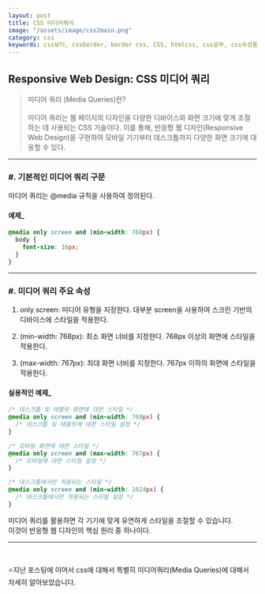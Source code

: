 ```yaml
---
layout: post
title: CSS 미디어쿼리
image: "/assets/image/css2main.png"
category: css
keywords: css보더, cssborder, border css, CSS, htmlcss, css공부, css속성들, 미디어쿼리, css미디어쿼리, 반응형웹사이트
---
```


<h2 class="posth2"> Responsive Web Design: CSS 미디어 쿼리 </h2>

> 미디어 쿼리 (Media Queries)란?
> <br> 
> <br>
> 미디어 쿼리는 웹 페이지의 디자인을 다양한 디바이스와 화면 크기에 맞게 조절하는 데 사용되는 CSS 기술이다. 이를 통해, 반응형 웹 디자인(Responsive Web Design)을 구현하여 모바일 기기부터 데스크톱까지 다양한 화면 크기에 대응할 수 있다.

<hr>

<h3 class="post__h3__style">
<span class="post__htag__numbering">#.</span> 기본적인 미디어 쿼리 구문
</h3>

미디어 쿼리는 @media 규칙을 사용하여 정의된다.  

#### 예제_
```css
@media only screen and (min-width: 768px) {
  body {
    font-size: 16px;
  }
}
```

<hr>

<h3 class="post__h3__style">
<span class="post__htag__numbering">#.</span> 미디어 쿼리 주요 속성
</h3>

1. only screen: 미디어 유형을 지정한다. 대부분 screen을 사용하여 스크린 기반의 디바이스에 스타일을 적용한다.

2. (min-width: 768px): 최소 화면 너비를 지정한다. 768px 이상의 화면에 스타일을 적용한다.

3. (max-width: 767px): 최대 화면 너비를 지정한다. 767px 이하의 화면에 스타일을 적용한다.

#### 실용적인 예제_

```css
/* 데스크톱 및 태블릿 화면에 대한 스타일 */
@media only screen and (min-width: 768px) {
  /* 데스크톱 및 태블릿에 대한 스타일 설정 */
}

/* 모바일 화면에 대한 스타일 */
@media only screen and (max-width: 767px) {
  /* 모바일에 대한 스타일 설정 */
}

/* 데스크톱에서만 적용되는 스타일 */
@media only screen and (min-width: 1024px) {
  /* 데스크톱에서만 적용되는 스타일 설정 */
}
```

미디어 쿼리를 활용하면 각 기기에 맞게 유연하게 스타일을 조절할 수 있습니다.   
이것이 반응형 웹 디자인의 핵심 원리 중 하나이다.

<hr>

<br>

⭐️지난 포스팅에 이어서 css에 대해서 특별히 미디어쿼리(Media Queries)에 대해서 자세히 알아보았습니다.
